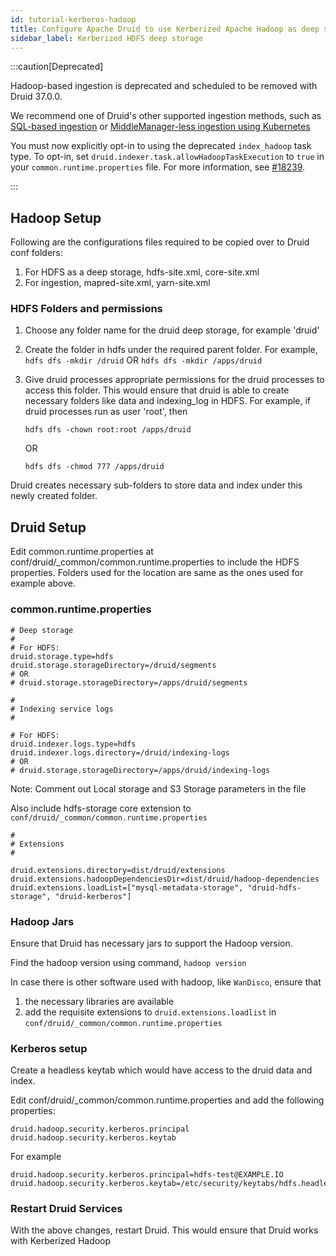 ```yaml
---
id: tutorial-kerberos-hadoop
title: Configure Apache Druid to use Kerberized Apache Hadoop as deep storage
sidebar_label: Kerberized HDFS deep storage
---
```


<!--
  ~ Licensed to the Apache Software Foundation (ASF) under one
  ~ or more contributor license agreements.  See the NOTICE file
  ~ distributed with this work for additional information
  ~ regarding copyright ownership.  The ASF licenses this file
  ~ to you under the Apache License, Version 2.0 (the
  ~ "License"); you may not use this file except in compliance
  ~ with the License.  You may obtain a copy of the License at
  ~
  ~   http://www.apache.org/licenses/LICENSE-2.0
  ~
  ~ Unless required by applicable law or agreed to in writing,
  ~ software distributed under the License is distributed on an
  ~ "AS IS" BASIS, WITHOUT WARRANTIES OR CONDITIONS OF ANY
  ~ KIND, either express or implied.  See the License for the
  ~ specific language governing permissions and limitations
  ~ under the License.
  -->

:::caution[Deprecated]

Hadoop-based ingestion is deprecated and scheduled to be removed with Druid 37.0.0.

We recommend one of Druid's other supported ingestion methods, such as [SQL-based ingestion](../multi-stage-query/index.md) or [MiddleManager-less ingestion using Kubernetes](../development/extensions-core/k8s-jobs.md)

You must now explicitly opt-in to using the deprecated `index_hadoop` task type. To opt-in, set `druid.indexer.task.allowHadoopTaskExecution` to `true` in your `common.runtime.properties` file. For more information, see [#18239](https://github.com/apache/druid/pull/18239).

:::


## Hadoop Setup

Following are the configurations files required to be copied over to Druid conf folders:

1. For HDFS as a deep storage, hdfs-site.xml, core-site.xml
2. For ingestion, mapred-site.xml, yarn-site.xml

### HDFS Folders and permissions

1. Choose any folder name for the druid deep storage, for example 'druid'
2. Create the folder in hdfs under the required parent folder. For example,
`hdfs dfs -mkdir /druid`
OR
`hdfs dfs -mkdir /apps/druid`

3. Give druid processes appropriate permissions for the druid processes to access this folder. This would ensure that druid is able to create necessary folders like data and indexing_log in HDFS.
For example, if druid processes run as user 'root', then

    `hdfs dfs -chown root:root /apps/druid`

    OR

    `hdfs dfs -chmod 777 /apps/druid`

Druid creates necessary sub-folders to store data and index under this newly created folder.

## Druid Setup

Edit common.runtime.properties at conf/druid/_common/common.runtime.properties to include the HDFS properties. Folders used for the location are same as the ones used for example above.

### common.runtime.properties

```properties
# Deep storage
#
# For HDFS:
druid.storage.type=hdfs
druid.storage.storageDirectory=/druid/segments
# OR
# druid.storage.storageDirectory=/apps/druid/segments

#
# Indexing service logs
#

# For HDFS:
druid.indexer.logs.type=hdfs
druid.indexer.logs.directory=/druid/indexing-logs
# OR
# druid.storage.storageDirectory=/apps/druid/indexing-logs
```

Note: Comment out Local storage and S3 Storage parameters in the file

Also include hdfs-storage core extension to `conf/druid/_common/common.runtime.properties`

```properties
#
# Extensions
#

druid.extensions.directory=dist/druid/extensions
druid.extensions.hadoopDependenciesDir=dist/druid/hadoop-dependencies
druid.extensions.loadList=["mysql-metadata-storage", "druid-hdfs-storage", "druid-kerberos"]
```

### Hadoop Jars

Ensure that Druid has necessary jars to support the Hadoop version.

Find the hadoop version using command, `hadoop version`

In case there is other software used with hadoop, like `WanDisco`, ensure that
1. the necessary libraries are available
2. add the requisite extensions to `druid.extensions.loadlist` in `conf/druid/_common/common.runtime.properties`

### Kerberos setup

Create a headless keytab which would have access to the druid data and index.

Edit conf/druid/_common/common.runtime.properties and add the following properties:

```properties
druid.hadoop.security.kerberos.principal
druid.hadoop.security.kerberos.keytab
```

For example

```properties
druid.hadoop.security.kerberos.principal=hdfs-test@EXAMPLE.IO
druid.hadoop.security.kerberos.keytab=/etc/security/keytabs/hdfs.headless.keytab
```

### Restart Druid Services

With the above changes, restart Druid. This would ensure that Druid works with Kerberized Hadoop
